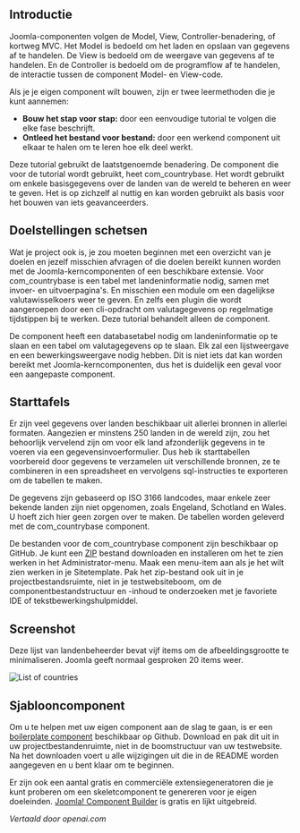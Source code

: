 <!-- Filename: J4.x:MVC_Anatomy:_Getting_Started / Display title: MVC Anatomie: Aan de slag -->

## Introductie

Joomla-componenten volgen de Model, View, Controller-benadering, of kortweg MVC. Het Model is bedoeld om het laden en opslaan van gegevens af te handelen. De View is bedoeld om de weergave van gegevens af te handelen. En de Controller is bedoeld om de programflow af te handelen, de interactie tussen de component Model- en View-code.

Als je je eigen component wilt bouwen, zijn er twee leermethoden die je kunt aannemen:

- **Bouw het stap voor stap:** door een eenvoudige tutorial te volgen die elke fase beschrijft.
- **Ontleed het bestand voor bestand:** door een werkend component uit elkaar te halen om te leren hoe elk deel werkt.

Deze tutorial gebruikt de laatstgenoemde benadering. De component die voor de tutorial wordt gebruikt, heet com_countrybase. Het wordt gebruikt om enkele basisgegevens over de landen van de wereld te beheren en weer te geven. Het is op zichzelf al nuttig en kan worden gebruikt als basis voor het bouwen van iets geavanceerders.

## Doelstellingen schetsen

Wat je project ook is, je zou moeten beginnen met een overzicht van je doelen en jezelf misschien afvragen of die doelen bereikt kunnen worden met de Joomla-kerncomponenten of een beschikbare extensie. Voor com_countrybase is een tabel met landeninformatie nodig, samen met invoer- en uitvoerpagina's. En misschien een module om een dagelijkse valutawisselkoers weer te geven. En zelfs een plugin die wordt aangeroepen door een cli-opdracht om valutagegevens op regelmatige tijdstippen bij te werken. Deze tutorial behandelt alleen de component.

De component heeft een databasetabel nodig om landeninformatie op te slaan en een tabel om valutagegevens op te slaan. Elk zal een lijstweergave en een bewerkingsweergave nodig hebben. Dit is niet iets dat kan worden bereikt met Joomla-kerncomponenten, dus het is duidelijk een geval voor een aangepaste component.

## Starttafels

Er zijn veel gegevens over landen beschikbaar uit allerlei bronnen in allerlei formaten. Aangezien er minstens 250 landen in de wereld zijn, zou het behoorlijk vervelend zijn om voor elk land afzonderlijk gegevens in te voeren via een gegevensinvoerformulier. Dus heb ik starttabellen voorbereid door gegevens te verzamelen uit verschillende bronnen, ze te combineren in een spreadsheet en vervolgens sql-instructies te exporteren om de tabellen te maken.

De gegevens zijn gebaseerd op ISO 3166 landcodes, maar enkele zeer bekende landen zijn niet opgenomen, zoals Engeland, Schotland en Wales. U hoeft zich hier geen zorgen over te maken. De tabellen worden geleverd met de com_countrybase component.

De bestanden voor de com_countrybase component zijn beschikbaar op GitHub. Je kunt een [ZIP](https://github.com/ceford/j4xdemos-com-countrybase/archive/refs/heads/master.zip) bestand downloaden en installeren om het te zien werken in het Administrator-menu. Maak een menu-item aan als je het wilt zien werken in je Sitetemplate. Pak het zip-bestand ook uit in je projectbestandsruimte, niet in je testwebsiteboom, om de componentbestandstructuur en -inhoud te onderzoeken met je favoriete IDE of tekstbewerkingshulpmiddel.

## Screenshot

Deze lijst van landenbeheerder bevat vijf items om de afbeeldingsgrootte te minimaliseren. Joomla geeft normaal gesproken 20 items weer.

![List of countries](../../../en/images/mvc-anatomy/com-countrybase-countries.png)

## Sjablooncomponent

Om u te helpen met uw eigen component aan de slag te gaan, is er een [boilerplate component](https://github.com/ceford/j4xdemos-com-bpsrc/archive/refs/heads/master.zip) beschikbaar op Github. Download en pak dit uit in uw projectbestandenruimte, niet in de boomstructuur van uw testwebsite. Na het downloaden voert u alle wijzigingen uit die in de README worden aangegeven en u bent klaar om te beginnen.

Er zijn ook een aantal gratis en commerciële extensiegeneratoren die je kunt proberen om een skeletcomponent te genereren voor je eigen doeleinden. [Joomla! Component Builder](https://www.joomlacomponentbuilder.com/) is gratis en lijkt uitgebreid.

*Vertaald door openai.com*

